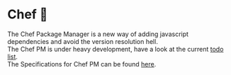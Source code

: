 # Chef 🔪
The Chef Package Manager is a new way of adding javascript dependencies and avoid the version resolution hell. <br />
The Chef PM is under heavy development, have a look at the current [todo list](./docs/TODO.md). <br />
The Specifications for Chef PM can be found [here](./docs/SPECS.md).
